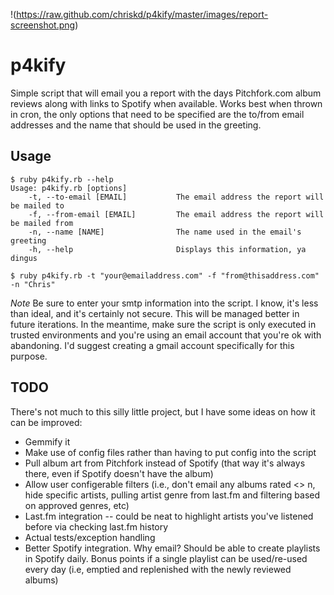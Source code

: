 !(https://raw.github.com/chriskd/p4kify/master/images/report-screenshot.png)

# p4kify
Simple script that will email you a report with the days Pitchfork.com album reviews along with links to Spotify when available. Works best when thrown in cron, the only options that need to be specified are the to/from email addresses and the name that should be used in the greeting. 

## Usage

```
$ ruby p4kify.rb --help
Usage: p4kify.rb [options]
    -t, --to-email [EMAIL]           The email address the report will be mailed to
    -f, --from-email [EMAIL]         The email address the report will be mailed from
    -n, --name [NAME]                The name used in the email's greeting
    -h, --help                       Displays this information, ya dingus
```

```
$ ruby p4kify.rb -t "your@emailaddress.com" -f "from@thisaddress.com" -n "Chris"
```
*Note* Be sure to enter your smtp information into the script. I know, it's less than ideal, and it's certainly not secure. This will be managed better in future iterations. In the meantime, make sure the script is only executed in trusted environments and you're using an email account that you're ok with abandoning. I'd suggest creating a gmail account specifically for this purpose. 

## TODO

There's not much to this silly little project, but I have some ideas on how it can be improved:

* Gemmify it
* Make use of config files rather than having to put config into the script
* Pull album art from Pitchfork instead of Spotify (that way it's always there, even if Spotify doesn't have the album)
* Allow user configerable filters (i.e., don't email any albums rated <> n, hide specific artists, pulling artist genre from last.fm and filtering based on approved genres, etc)
* Last.fm integration -- could be neat to highlight artists you've listened before via checking last.fm history
* Actual tests/exception handling
* Better Spotify integration. Why email? Should be able to create playlists in Spotify daily. Bonus points if a single playlist can be used/re-used every day (i.e, emptied and replenished with the newly reviewed albums)
